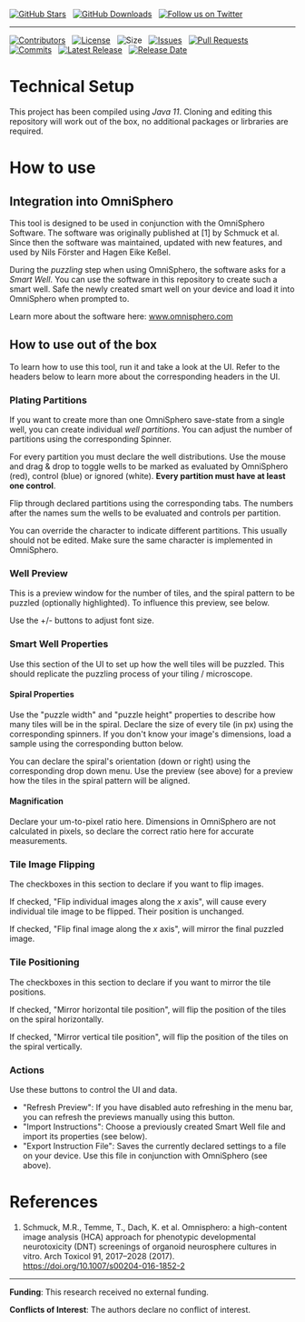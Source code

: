 [![GitHub Stars](https://img.shields.io/github/stars/RUB-Bioinf/CellomicsArrayScanPuzzleHelper.svg?style=social&label=Star)](https://github.com/RUB-Bioinf/CellomicsArrayScanPuzzleHelper)
&nbsp;
[![GitHub Downloads](https://img.shields.io/github/downloads/RUB-Bioinf/CellomicsArrayScanPuzzleHelper/total?style=social)](https://github.com/RUB-Bioinf/CellomicsArrayScanPuzzleHelper/releases)
&nbsp;
[![Follow us on Twitter](https://img.shields.io/twitter/follow/NilsFoer?style=social&logo=twitter)](https://twitter.com/intent/follow?screen_name=NilsFoer)

***

[![Contributors](https://img.shields.io/github/contributors/RUB-Bioinf/CellomicsArrayScanPuzzleHelper?style=flat)](https://github.com/RUB-Bioinf/CellomicsArrayScanPuzzleHelper/graphs/contributors)
&nbsp;
[![License](https://img.shields.io/github/license/RUB-Bioinf/CellomicsArrayScanPuzzleHelper?color=green&style=flat)](https://github.com/RUB-Bioinf/CellomicsArrayScanPuzzleHelper/LICENSE)
&nbsp;
![Size](https://img.shields.io/github/repo-size/RUB-Bioinf/CellomicsArrayScanPuzzleHelper?style=flat)
&nbsp;
[![Issues](https://img.shields.io/github/issues/RUB-Bioinf/CellomicsArrayScanPuzzleHelper?style=flat)](https://github.com/RUB-Bioinf/CellomicsArrayScanPuzzleHelper/issues)
&nbsp;
[![Pull Requests](https://img.shields.io/github/issues-pr/RUB-Bioinf/CellomicsArrayScanPuzzleHelper?style=flat)](https://github.com/RUB-Bioinf/CellomicsArrayScanPuzzleHelper/pulls)
&nbsp;
[![Commits](https://img.shields.io/github/commit-activity/m/RUB-Bioinf/CellomicsArrayScanPuzzleHelper?style=flat)](https://github.com/RUB-Bioinf/CellomicsArrayScanPuzzleHelper/)
&nbsp;
[![Latest Release](https://img.shields.io/github/v/release/RUB-Bioinf/CellomicsArrayScanPuzzleHelper?style=flat)](https://github.com/RUB-Bioinf/CellomicsArrayScanPuzzleHelper/)
&nbsp;
[![Release Date](https://img.shields.io/github/release-date/RUB-Bioinf/CellomicsArrayScanPuzzleHelper?style=flat)](https://github.com/RUB-Bioinf/CellomicsArrayScanPuzzleHelper/releases)

# Technical Setup

This project has been compiled using *Java 11*.
Cloning and editing this repository will work out of the box, no additional packages or lirbraries are required.

# How to use
## Integration into OmniSphero

This tool is designed to be used in conjunction with the OmniSphero Software.
The software was originally published at [1] by Schmuck et al.
Since then the software was maintained, updated with new features, and used by Nils Förster and Hagen Eike Keßel.

During the *puzzling* step when using OmniSphero, the software asks for a *Smart Well*.
You can use the software in this repository to create such a smart well.
Safe the newly created smart well on your device and load it into OmniSphero when prompted to.

Learn more about the software here: www.omnisphero.com

## How to use out of the box

To learn how to use this tool, run it and take a look at the UI.
Refer to the headers below to learn more about the corresponding headers in the UI.

### Plating Partitions
If you want to create more than one OmniSphero save-state from a single well, you can create individual *well partitions*.
You can adjust the number of partitions using the corresponding Spinner.

For every partition you must declare the well distributions.
Use the mouse and drag & drop to toggle wells to be marked as evaluated by OmniSphero (red), control (blue) or ignored (white).
**Every partition must have at least one control**.

Flip through declared partitions using the corresponding tabs.
The numbers after the names sum the wells to be evaluated and controls per partition.

You can override the character to indicate different partitions.
This usually should not be edited.
Make sure the same character is implemented in OmniSphero.

### Well Preview
This is a preview window for the number of tiles, and the spiral pattern to be puzzled (optionally highlighted).
To influence this preview, see below.

Use the +/- buttons to adjust font size.

### Smart Well Properties
Use this section of the UI to set up how the well tiles will be puzzled.
This should replicate the puzzling process of your tiling / microscope.

#### Spiral Properties
Use the "puzzle width" and "puzzle height" properties to describe how many tiles will be in the spiral. 
Declare the size of every tile (in px) using the corresponding spinners.
If you don't know your image's dimensions, load a sample using the corresponding button below.

You can declare the spiral's orientation (down or right) using the corresponding drop down menu.
Use the preview (see above) for a preview how the tiles in the spiral pattern will be aligned.

#### Magnification
Declare your um-to-pixel ratio here.
Dimensions in OmniSphero are not calculated in pixels, so declare the correct ratio here for accurate measurements.

### Tile Image Flipping
The checkboxes in this section to declare if you want to flip images.

If checked, "Flip individual images along the _x_ axis", will cause every individual tile image to be flipped.
Their position is unchanged.

If checked, "Flip final image along the _x_ axis", will mirror the final puzzled image.

### Tile Positioning
The checkboxes in this section to declare if you want to mirror the tile positions.

If checked, "Mirror horizontal tile position", will flip the position of the tiles on the spiral horizontally.

If checked, "Mirror vertical tile position", will flip the position of the tiles on the spiral vertically.

### Actions
Use these buttons to control the UI and data.

 - "Refresh Preview": If you have disabled auto refreshing in the menu bar, you can refresh the previews manually using this button.
 - "Import Instructions": Choose a previously created Smart Well file and import its properties (see below).
 - "Export Instruction File": Saves the currently declared settings to a file on your device. Use this file in conjunction with OmniSphero (see above).

# References
1. Schmuck, M.R., Temme, T., Dach, K. et al. Omnisphero: a high-content image analysis (HCA) approach for phenotypic developmental neurotoxicity (DNT) screenings of organoid neurosphere cultures in vitro. Arch Toxicol 91, 2017–2028 (2017). https://doi.org/10.1007/s00204-016-1852-2

****

**Funding**: This research received no external funding.

**Conflicts of Interest**: The authors declare no conflict of interest.
